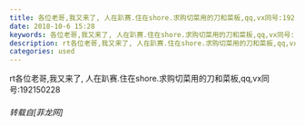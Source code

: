 ```yaml
---
title: 各位老哥,我又来了, 人在趴赛.住在shore.求购切菜用的刀和菜板,qq,vx同号:192150228
date: 2018-10-6 15:28
keywords: 各位老哥,我又来了, 人在趴赛.住在shore.求购切菜用的刀和菜板,qq,vx同号:192150228
description: rt各位老哥,我又来了, 人在趴赛.住在shore.求购切菜用的刀和菜板,qq,vx同号:192150228
categories: used
---
```

<td class="t_f" id="postmessage_1962150">

rt各位老哥,我又来了, 人在趴赛.住在shore.求购切菜用的刀和菜板,qq,vx同号:192150228</td>
###### 转载自[菲龙网]